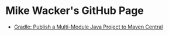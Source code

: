 # Mike Wacker's GitHub Page

- [Gradle: Publish a Multi-Module Java Project to Maven Central](/gradle-publish.md)
